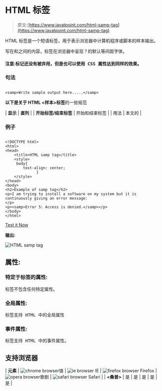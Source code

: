 # HTML <samp>标签</samp>

> 原文:[https://www.javatpoint.com/html-samp-tag](https://www.javatpoint.com/html-samp-tag)

HTML <samp>标签是一个短语标签，用于表示浏览器中计算机程序或脚本的样本输出。</samp>

写在<samp>和</samp>之间的内容，标签在浏览器中呈现？的默认等间距字体。

#### 注意:<samp>标记还没有被弃用，但是也可以使用 CSS 属性达到同样的效果。</samp>

### 句法

```

<samp>Write sample output here.....</samp>

```

**以下是关于 HTML <样本>标签**的一些规范

| **显示** | **直列** |
| **开始标签/结束标签** | 开始和结束标签 |
| 用法 | 本文的 |

### 例子

```

<!DOCTYPE html>
<html>
<head>
	<title>HTML samp tag</title>
	<style>
     body{
     	text-align: center;
              }
    </style>
</head>
<body> 
<h2>Example of samp tag</h2>
<p>I am trying to install a software on my system but it is continuously giving an error message:
</p>
<p><samp>Error 5: Access is denied.</samp></p>
</body>
</html>

```

[Test it Now](https://www.javatpoint.com/oprweb/test.jsp?filename=htmlsamptag)

**输出:**

![HTML samp tag](../Images/6230b5329a6554b5d82d74f6e68dd0e3.png)

## 属性:

### 特定于标签的属性:

<samp>标签不包含任何特定属性。</samp>

### 全局属性:

<samp>标签支持 HTML 中的全局属性</samp>

### 事件属性:

<samp>标签支持 HTML 中的事件属性。</samp>

## 支持浏览器

| **元素** | ![chrome browser](../Images/4fbdc93dc2016c5049ed108e7318df19.png)铬 | ![ie browser](../Images/83dd23df1fe8373fd5bf054b2c1dd88b.png) IE | ![firefox browser](../Images/4f001fff393888a8a807ed29b28145d1.png) Firefox | ![opera browser](../Images/6cad4a592cc69a052056a0577b4aac65.png)歌剧 | ![safari browser](../Images/a0f6a9711a92203c5dc5c127fe9c9fca.png) Safari |
| **<桑普>** | 是 | 是 | 是 | 是 | 是 |